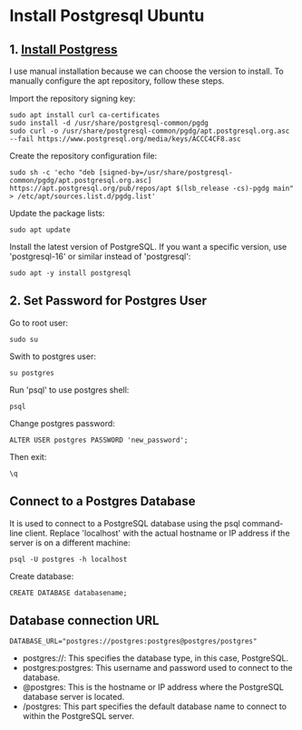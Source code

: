 # Install Postgresql Ubuntu

## 1. [Install Postgress](https://www.postgresql.org/download/linux/ubuntu/)

I use manual installation because we can choose the version to install. To manually configure the apt repository, follow these steps.

Import the repository signing key:
```
sudo apt install curl ca-certificates
sudo install -d /usr/share/postgresql-common/pgdg
sudo curl -o /usr/share/postgresql-common/pgdg/apt.postgresql.org.asc --fail https://www.postgresql.org/media/keys/ACCC4CF8.asc
```

Create the repository configuration file:
```
sudo sh -c 'echo "deb [signed-by=/usr/share/postgresql-common/pgdg/apt.postgresql.org.asc] https://apt.postgresql.org/pub/repos/apt $(lsb_release -cs)-pgdg main" > /etc/apt/sources.list.d/pgdg.list'
```

Update the package lists:
```
sudo apt update
```

Install the latest version of PostgreSQL.
If you want a specific version, use 'postgresql-16' or similar instead of 'postgresql':
```
sudo apt -y install postgresql
```

## 2. Set Password for Postgres User

Go to root user:
```
sudo su
```

Swith to postgres user:
```
su postgres
```

Run 'psql' to use postgres shell:
```
psql
```

Change postgres password:
```
ALTER USER postgres PASSWORD 'new_password';
```

Then exit:
```
\q
```

## Connect to a Postgres Database

It is used to connect to a PostgreSQL database using the psql command-line client.  Replace 'localhost' with the actual hostname or IP address if the server is on a different machine:
```
psql -U postgres -h localhost
```

Create database:
```
CREATE DATABASE databasename;
```


## Database connection URL

```
DATABASE_URL="postgres://postgres:postgres@postgres/postgres"
```

- postgres://: This specifies the database type, in this case, PostgreSQL.
- postgres:postgres: This username and password used to connect to the database.
- @postgres: This is the hostname or IP address where the PostgreSQL database server is located.
- /postgres: This part specifies the default database name to connect to within the PostgreSQL server.

